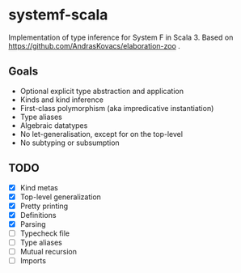 # systemf-scala

Implementation of type inference for System F in Scala 3.
Based on https://github.com/AndrasKovacs/elaboration-zoo .

## Goals

- Optional explicit type abstraction and application
- Kinds and kind inference
- First-class polymorphism (aka impredicative instantiation)
- Type aliases
- Algebraic datatypes
- No let-generalisation, except for on the top-level
- No subtyping or subsumption

## TODO

- [x] Kind metas
- [x] Top-level generalization
- [x] Pretty printing
- [x] Definitions
- [x] Parsing
- [ ] Typecheck file
- [ ] Type aliases
- [ ] Mutual recursion
- [ ] Imports
